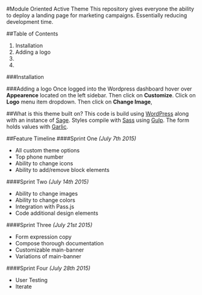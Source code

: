 #Module Oriented Active Theme
This repository gives everyone the ability to deploy a landing page for marketing campaigns. Essentially reducing development time.

##Table of Contents
1. Installation
2. Adding a logo
3.
4.


###Installation

###Adding a logo
Once logged into the Wordpress dashboard hover over **Appearence** located on the left sidebar. Then click on **Customize**. Click on **Logo** menu item dropdown. Then click on **Change Image**, 


##What is this theme built on?
This code is build using [WordPress](http://wordpress.org) along with an instance of [Sage](https://github.com/roots/sage). Styles compile with [Sass](http://sass-lang.com/) using [Gulp](http://gulpjs.com/). The form holds values with [Garlic](http://garlicjs.org/).

##Feature Timeline
####Sprint One *(July 7th 2015)*
- All custom theme options 
- Top phone number
- Ability to change icons
- Ability to add/remove block elements

####Sprint Two *(July 14th 2015)*
- Ability to change images 
- Ability to change colors
- Integration with Pass.js
- Code additional design elements

####Sprint Three *(July 21st 2015)*
- Form expression copy 
- Compose thorough documentation
- Customizable main-banner
- Variations of main-banner

####Sprint Four *(July 28th 2015)*
- User Testing
- Iterate